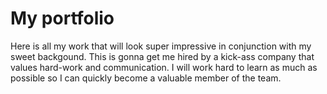 # My portfolio

Here is all my work that will look super impressive in conjunction with my sweet backgound. This is gonna get me hired by a kick-ass company that values hard-work and communication. I will work hard to learn as much as possible so I can quickly become a valuable member of the team.  